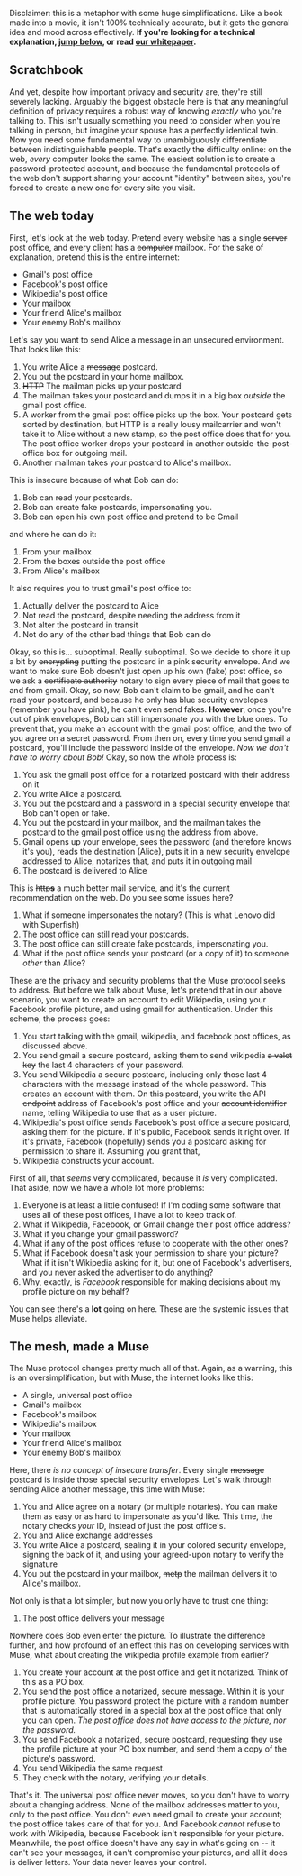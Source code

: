 Disclaimer: this is a metaphor with some huge simplifications. Like a book made into a movie, it isn't 100% technically accurate, but it gets the general idea and mood across effectively. **If you're looking for a technical explanation, [jump below](#the-technical-explanation), or read [our whitepaper](/whitepaper.md).**

Scratchbook
----------



And yet, despite how important privacy and security are, they're still severely lacking. Arguably the biggest obstacle here is that any meaningful definition of privacy requires a robust way of knowing *exactly* who you're talking to. This isn't usually something you need to consider when you're talking in person, but imagine your spouse has a perfectly identical twin. Now you need some fundamental way to unambiguously differentiate between indistinguishable people. That's exactly the difficulty online: on the web, *every* computer looks the same. The easiest solution is to create a password-protected account, and because the fundamental protocols of the web don't support sharing your account "identity" between sites, you're forced to create a new one for every site you visit.





The web today
--------------

First, let's look at the web today. Pretend every website has a single ~~server~~ post office, and every client has a ~~computer~~ mailbox. For the sake of explanation, pretend this is the entire internet:

+ Gmail's post office
+ Facebook's post office
+ Wikipedia's post office
+ Your mailbox
+ Your friend Alice's mailbox
+ Your enemy Bob's mailbox

Let's say you want to send Alice a message in an unsecured environment. That looks like this:

1. You write Alice a ~~message~~ postcard.
2. You put the postcard in your home mailbox.
3. ~~HTTP~~ The mailman picks up your postcard
4. The mailman takes your postcard and dumps it in a big box *outside* the gmail post office.
5. A worker from the gmail post office picks up the box. Your postcard gets sorted by destination, but HTTP is a really lousy mailcarrier and won't take it to Alice without a new stamp, so the post office does that for you. The post office worker drops your postcard in another outside-the-post-office box for outgoing mail.
6. Another mailman takes your postcard to Alice's mailbox.

This is insecure because of what Bob can do:

1. Bob can read your postcards.
2. Bob can create fake postcards, impersonating you.
3. Bob can open his own post office and pretend to be Gmail

and where he can do it:

1. From your mailbox
2. From the boxes outside the post office
3. From Alice's mailbox

It also requires you to trust gmail's post office to:

1. Actually deliver the postcard to Alice
2. Not read the postcard, despite needing the address from it
3. Not alter the postcard in transit
4. Not do any of the other bad things that Bob can do

Okay, so this is... suboptimal. Really suboptimal. So we decide to shore it up a bit by ~~encrypting~~ putting the postcard in a pink security envelope. And we want to make sure Bob doesn't just open up his own (fake) post office, so we ask a ~~certificate authority~~ notary to sign every piece of mail that goes to and from gmail. Okay, so now, Bob can't claim to be gmail, and he can't read your postcard, and because he only has blue security envelopes (remember you have pink), he can't even send fakes. **However**, once you're out of pink envelopes, Bob can still impersonate you with the blue ones. To prevent that, you make an account with the gmail post office, and the two of you agree on a secret password. From then on, every time you send gmail a postcard, you'll include the password inside of the envelope. *Now we don't have to worry about Bob!* Okay, so now the whole process is:

1. You ask the gmail post office for a notarized postcard with their address on it
2. You write Alice a postcard.
3. You put the postcard and a password in a special security envelope that Bob can't open or fake.
4. You put the postcard in your mailbox, and the mailman takes the postcard to the gmail post office using the address from above.
5. Gmail opens up your envelope, sees the password (and therefore knows it's you), reads the destination (Alice), puts it in a new security envelope addressed to Alice, notarizes that, and puts it in outgoing mail
6. The postcard is delivered to Alice

This is ~~http**s**~~ a much better mail service, and it's the current recommendation on the web. Do you see some issues here?

1. What if someone impersonates the notary? (This is what Lenovo did with Superfish)
2. The post office can still read your postcards.
3. The post office can still create fake postcards, impersonating you.
4. What if the post office sends your postcard (or a copy of it) to someone *other* than Alice?

These are the privacy and security problems that the Muse protocol seeks to address. But before we talk about Muse, let's pretend that in our above scenario, you want to create an account to edit Wikipedia, using your Facebook profile picture, and using gmail for authentication. Under this scheme, the process goes:

1. You start talking with the gmail, wikipedia, and facebook post offices, as discussed above.
2. You send gmail a secure postcard, asking them to send wikipedia ~~a valet key~~ the last 4 characters of your password.
3. You send Wikipedia a secure postcard, including only those last 4 characters with the message instead of the whole password. This creates an account with them. On this postcard, you write the ~~API endpoint~~ address of Facebook's post office and your ~~account identifier~~ name, telling Wikipedia to use that as a user picture.
4. Wikipedia's post office sends Facebook's post office a secure postcard, asking them for the picture. If it's public, Facebook sends it right over. If it's private, Facebook (hopefully) sends you a postcard asking for permission to share it. Assuming you grant that,
5. Wikipedia constructs your account.

First of all, that *seems* very complicated, because it *is* very complicated. That aside, now we have a whole lot more problems:

1. Everyone is at least a little confused! If I'm coding some software that uses all of these post offices, I have a lot to keep track of.
2. What if Wikipedia, Facebook, or Gmail change their post office address?
3. What if you change your gmail password?
4. What if any of the post offices refuse to cooperate with the other ones?
5. What if Facebook doesn't ask your permission to share your picture? What if it isn't Wikipedia asking for it, but one of Facebook's advertisers, and you never asked the advertiser to do anything?
6. Why, exactly, is *Facebook* responsible for making decisions about my profile picture on my behalf?

You can see there's a **lot** going on here. These are the systemic issues that Muse helps alleviate.

The mesh, made a Muse
----------------

The Muse protocol changes pretty much all of that. Again, as a warning, this is an oversimplification, but with Muse, the internet looks like this:

+ A single, universal post office
+ Gmail's mailbox
+ Facebook's mailbox
+ Wikipedia's mailbox
+ Your mailbox
+ Your friend Alice's mailbox
+ Your enemy Bob's mailbox

Here, there *is no concept of insecure transfer*. Every single ~~message~~ postcard is inside those special security envelopes. Let's walk through sending Alice another message, this time with Muse:

1. You and Alice agree on a notary (or multiple notaries). You can make them as easy or as hard to impersonate as you'd like. This time, the notary checks *your* ID, instead of just the post office's.
2. You and Alice exchange addresses
3. You write Alice a postcard, sealing it in your colored security envelope, signing the back of it, and using your agreed-upon notary to verify the signature
4. You put the postcard in your mailbox, ~~metp~~ the mailman delivers it to Alice's mailbox.

Not only is that a lot simpler, but now you only have to trust one thing:

1. The post office delivers your message

Nowhere does Bob even enter the picture. To illustrate the difference further, and how profound of an effect this has on developing services with Muse, what about creating the wikipedia profile example from earlier?

1. You create your account at the post office and get it notarized. Think of this as a PO box.
2. You send the post office a notarized, secure message. Within it is your profile picture. You password protect the picture with a random number that is automatically stored in a special box at the post office that only you can open. *The post office does not have access to the picture, nor the password.*
3. You send Facebook a notarized, secure postcard, requesting they use the profile picture at your PO box number, and send them a copy of the picture's password.
4. You send Wikipedia the same request.
5. They check with the notary, verifying your details.

That's it. The universal post office never moves, so you don't have to worry about a changing address. None of the mailbox addresses matter to you, only to the post office. You don't even need gmail to create your account; the post office takes care of that for you. And Facebook *cannot* refuse to work with Wikipedia, because Facebook isn't responsible for your picture. Meanwhile, the post office doesn't have any say in what's going on -- it can't see your messages, it can't compromise your pictures, and all it does is deliver letters. Your data never leaves your control.